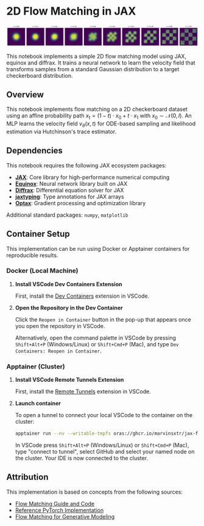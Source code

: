 # 2D Flow Matching in JAX

![Flow trajectory visualization](trajectory.png)

This notebook implements a simple 2D flow matching model using JAX, equinox and diffrax. It trains a neural network to learn the velocity field that transforms samples from a standard Gaussian distribution to a target checkerboard distribution.

## Overview

This notebook implements flow matching on a 2D checkerboard dataset using an affine probability path $x_t = (1-t) \cdot x_0 + t \cdot x_1$ with $x_0 \sim \mathcal{N}(0, I)$. An MLP learns the velocity field $v_\theta(x, t)$ for ODE-based sampling and likelihood estimation via Hutchinson's trace estimator.

## Dependencies

This notebook requires the following JAX ecosystem packages:

- **[JAX](https://github.com/google/jax)**: Core library for high-performance numerical computing
- **[Equinox](https://github.com/patrick-kidger/equinox)**: Neural network library built on JAX
- **[Diffrax](https://github.com/patrick-kidger/diffrax)**: Differential equation solver for JAX
- **[jaxtyping](https://github.com/google/jaxtyping)**: Type annotations for JAX arrays
- **[Optax](https://github.com/deepmind/optax)**: Gradient processing and optimization library

Additional standard packages: `numpy`, `matplotlib`

## Container Setup

This implementation can be run using Docker or Apptainer containers for reproducible results.

### Docker (Local Machine)

1. **Install VSCode Dev Containers Extension**

   First, install the [Dev Containers](https://marketplace.visualstudio.com/items?itemName=ms-vscode-remote.remote-containers) extension in VSCode.

2. **Open the Repository in the Dev Container**

   Click the `Reopen in Container` button in the pop-up that appears once you open the repository in VSCode.

   Alternatively, open the command palette in VSCode by pressing `Shift+Alt+P` (Windows/Linux) or `Shift+Cmd+P` (Mac), and type `Dev Containers: Reopen in Container`.

### Apptainer (Cluster)

1. **Install VSCode Remote Tunnels Extension**

   First, install the [Remote Tunnels](https://marketplace.visualstudio.com/items?itemName=ms-vscode.remote-server) extension in VSCode.

2. **Launch container**

   To open a tunnel to connect your local VSCode to the container on the cluster:
   
   ```bash
   apptainer run --nv --writable-tmpfs oras://ghcr.io/marvinsxtr/jax-flow-matching:latest-sif code tunnel
   ```

   In VSCode press `Shift+Alt+P` (Windows/Linux) or `Shift+Cmd+P` (Mac), type "connect to tunnel", select GitHub and select your named node on the cluster. Your IDE is now connected to the cluster.

## Attribution

This implementation is based on concepts from the following sources:

- [Flow Matching Guide and Code](https://arxiv.org/abs/2412.06264)
- [Reference PyTorch Implementation](https://github.com/facebookresearch/flow_matching/blob/main/examples/2d_flow_matching.ipynb)
- [Flow Matching for Generative Modeling](https://arxiv.org/abs/2210.02747)

